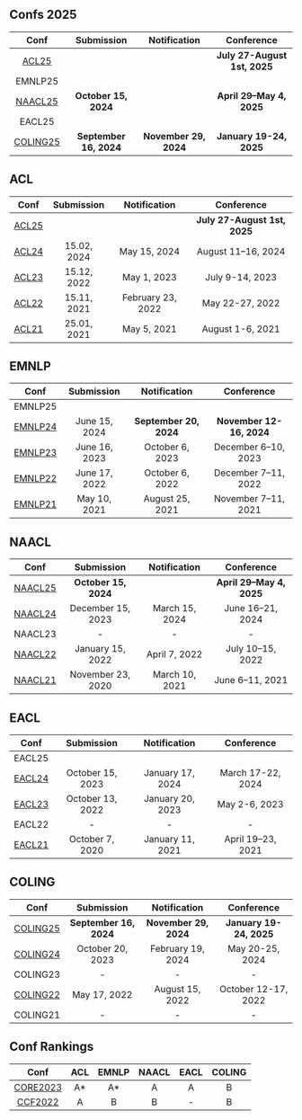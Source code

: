 ## Confs 2025
|  Conf  | Submission    |   Notification  |   Conference  |
| :---:  |    :----:     |     :---:       |     :---:     |
|[ACL25](https://2025.aclweb.org/)  |               |                 |**July 27-August 1st, 2025**|
| EMNLP25  |               |                 |               |
|[NAACL25](https://2025.naacl.org/)  |**October 15, 2024**|                 |**April 29–May 4, 2025**|
| EACL25  |               |                 |               |
|[COLING25](https://coling2025.org/)|**September 16, 2024**|**November 29, 2024**|**January 19-24, 2025**|

## ACL
|  Conf  | Submission    |   Notification  |   Conference  |
| :---:  |    :----:     |     :---:       |     :---:     |
|[ACL25](https://2025.aclweb.org/)  |               |                 |**July 27-August 1st, 2025**|
|[ACL24](https://2024.aclweb.org/)|15.02, 2024|May 15, 2024|August 11–16, 2024|
|[ACL23](https://2023.aclweb.org/)|15.12, 2022|May 1, 2023|July 9-14, 2023|
|[ACL22](https://2022.aclweb.org/)|15.11, 2021|February 23, 2022|May 22-27, 2022|
|[ACL21](https://2021.aclweb.org/) |25.01, 2021|May 5, 2021|August 1-6, 2021|


## EMNLP
|  Conf  | Submission    |   Notification  |   Conference  |
| :---:  |    :----:     |     :---:       |     :---:     |
| EMNLP25 |               |                 |               |
|[EMNLP24](https://2024.emnlp.org/)|June 15, 2024|**September 20, 2024**|**November 12-16, 2024**|
|[EMNLP23](https://2023.emnlp.org/)|June 16, 2023|October 6, 2023|December 6–10, 2023|
|[EMNLP22](https://2022.emnlp.org/)|June 17, 2022|October 6, 2022|December 7–11, 2022|
|[EMNLP21](https://2021.emnlp.org/)|May 10, 2021|August 25, 2021|November 7–11, 2021|


## NAACL
|  Conf  | Submission    |   Notification  |   Conference  |
| :---:  |    :----:     |     :---:       |     :---:     |
|[NAACL25](https://2025.naacl.org/)  |**October 15, 2024**|                 |**April 29–May 4, 2025**|
|[NAACL24](https://2024.naacl.org/)  |December 15, 2023|March 15, 2024|June 16–21, 2024|
| NAACL23                            |       -       |        -        |       -       |
|[NAACL22](https://2022.naacl.org/)  |January 15, 2022|April 7, 2022|July 10–15, 2022|
|[NAACL21](https://2021.naacl.org/) |November 23, 2020|March 10, 2021|June 6–11, 2021|


## EACL
|  Conf  | Submission    |   Notification  |   Conference  |
| :---:  |    :----:     |     :---:       |     :---:     |
| EACL25 |               |                 |               |
|[EACL24](https://2024.eacl.org/) |October 15, 2023|January 17, 2024|March 17-22, 2024|
|[EACL23](https://2023.eacl.org/) |October 13, 2022|January 20, 2023|May 2-6, 2023|
| EACL22                          |       -       |        -        |       -       |
|[EACL21](https://2021.eacl.org/) |October 7, 2020|January 11, 2021|April 19–23, 2021|


## COLING
|  Conf  | Submission    |   Notification  |   Conference  |
| :---:  |    :----:     |     :---:       |     :---:     |
|[COLING25](https://coling2025.org/)|**September 16, 2024**|**November 29, 2024**|**January 19-24, 2025**|
| [COLING24](https://lrec-coling-2024.org/) |October 20, 2023|February 19, 2024|May 20-25, 2024|
|  COLING23                           |       -       |        -        |       -       |
| [COLING22](https://coling2022.org/) |May 17, 2022|August 15, 2022|October 12-17, 2022|
| COLING21 |      -        |        -        |      -        |


## Conf Rankings
|  Conf  |   ACL   |   EMNLP  |   NAACL  | EACL | COLING |
| :---:  | :----:  |   :---:  |  :---:   | :---:|  :---: |
| [CORE2023](https://portal.core.edu.au/conf-ranks/) | A* | A* | A | A | B |
| [CCF2022](https://www.ccf.org.cn/)                 | A  | B  | B | - | B |
<!--stackedit_data:
eyJoaXN0b3J5IjpbLTE4NDc5MjY4MDQsLTcyOTIyOTU3OCwxMT
EyNzQ4NTUzLC0zODkwODE2OTQsNDIzNTMwMjMwLDQyMzUzMDIz
MCwtMTcyMjY2OTc0NCwtMTYzMjM4ODc3NCwtNzAyNTU0NDg2LC
0xNTk2MzEyMzg1LDg1MDA2NTU5MiwtMjEyNzg2MjY0MiwtMjA3
MjU0NTI4NywtMTc3NDQ5MzI4NiwtMTU5NDE0MzIwNCwyMTI1OT
UwMzA4LC01NTMwNDY4ODIsLTEwNzAzOTI1MzAsMTk0MTgxMTA1
OCw3NTExMDIxNzFdfQ==
-->
<!--stackedit_data:
eyJoaXN0b3J5IjpbNjU3MTcyMTg4LC0xOTE4NTk1NTEyLC0xOT
M5MDE0MjgzLDE0ODcwNDU5MDksOTY5NDkxMzM5LDg2NjgyMTAx
OSwtMTg5NTkzNTgyMiw3MDAzNTQ0MjUsLTY0NjU1Mzg5OCwxND
I5ODI0OTM1LDE1NzQ0NTI0NjEsMTkyNjY2MjU3MCwtMjM0ODg2
NzU0LC02ODA2NzMxMTRdfQ==
-->